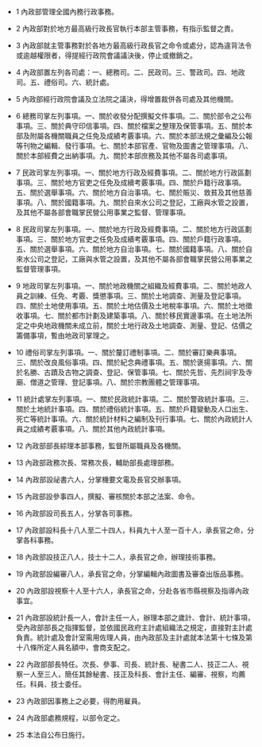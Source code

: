 * 1 內政部管理全國內務行政事務。

* 2 內政部對於地方最高級行政長官執行本部主管事務，有指示監督之責。

* 3 內政部就主管事務對於各地方最高級行政長官之命令或處分，認為違背法令或逾越權限者，得提經行政院會議議決後，停止或撤銷之。

* 4 內政部置左列各司處：一、總務司。二、民政司。三、警政司。四、地政司。五、禮俗司。六、統計處。

* 5 內政部經行政院會議及立法院之議決，得增置裁併各司處及其他機關。

* 6 總務司掌左列事項。一、關於收發分配撰擬文件事項。二、關於部令之公布事項。三、關於典守印信事項。四、關於檔案之整理及保管事項。五、關於本部及附屬各機關職員之任免及成績考覈事項。六、關於本部法規之彙編及公報等刊物之編輯、發行事項。七、關於本部官產、官物及圖書之管理事項。八、關於本部經費之出納事項。九、關於本部庶務及其他不屬各司處事項。

* 7 民政司掌左列事項。一、關於地方行政及經費事項。二、關於地方行政區劃事項。三、關於地方官吏之任免及成續考覈事項。四、關於戶籍行政事項。五、關於選舉事項。六、關於地方自治事項。七、關於賑災、救貧及其他慈善事項。八、關於國籍事項。九、關於自來水公司之登記，工廠與水管之設置，及其他不屬各部會職掌民營公用事業之監督、管理事項。

* 8 民政司掌左列事項。一、關於地方行政及經費事項。二、關於地方行政區劃事項。三、關於地方官吏之任免及成續考覈事項。四、關於戶籍行政事項。五、關於選舉事項。六、關於地方自治事項。七、關於國籍事項。八、關於自來水公司之登記，工廠與水管之設置，及其他不屬各部會職掌民營公用事業之監督管理事項。

* 9 地政司掌左列事項。一、關於地政機關之組織及經費事項。二、關於地政人員之訓練、任免、考覈、獎懲事項。三、關於土地調查、測量及登記事項。四、關於土地使用事項。五、關於土地估價及土地稅率事項。六、關於土地徵收事項。七、關於都市計劃及建築事項。八、關於移民實邊事項。在土地法所定之中央地政機關未成立前，關於土地行政及土地調查、測量、登記、估價之籌備事項，暫由地政司掌理之。

* 10 禮俗司掌左列事項。一、關於釐訂禮制事項。二、關於審訂樂典事項。三、關於改良風俗事項。四、關於紀念典禮事項。五、關於褒揚事項。六、關於名勝、古蹟及古物之調查、登記、保管事項。七、關於先哲、先烈祠宇及寺廟、僧道之管理、登記事項。八、關於宗教團體之管理事項。

* 11 統計處掌左列事項。一、關於民政統計事項。二、關於警政統計事項。三、關於土地統計事項。四、關於禮俗統計事項。五、關於戶籍變動及人口出生、死亡等統計事項。六、關於統計材料之編制及刊行事項。七、關於內政統計人員之成績考覈事項。八、關於其他內政統計事項。

* 12 內政部部長綜理本部事務，監督所屬職員及各機關。

* 13 內政部政務次長、常務次長，輔助部長處理部務。

* 14 內政部設祕書六人，分掌機要文電及長官交辦事項。

* 15 內政部設參事四人，撰擬、審核關於本部之法案、命令。

* 16 內政部設司長五人，分掌各司事務。

* 17 內政部設科長十八人至二十四人，科員九十人至一百十人，承長官之命，分掌各科事務。

* 18 內政部設技正八人，技士十二人，承長官之命，辦理技術事務。

* 19 內政部設編審八人，承長官之命，分掌編輯內政圖書及審查出版品事務。

* 20 內政部設視察十人至十六人，承長官之命，分赴各省市縣視察及指導內政事宜。

* 21 內政部設統計長一人，會計主任一人，辦理本部之歲計、會計、統計事項，受內政部部長之指揮監督，並依國民政府主計處組織法之規定，直接對主計處負責。統計處及會計室需用佐理人員，由內政部及主計處就本法第十七條及第十八條所定人員名額中，會商支配之。

* 22 內政部部長特任。次長、參事、司長、統計長、秘書二人、技正二人、視察一人至三人，簡任其餘秘書、技正及科長、會計主任、編審、視察，均薦任。科員、技士委任。

* 23 內政部因事務上之必要，得酌用雇員。

* 24 內政部處務規程，以部令定之。

* 25 本法自公布日施行。

